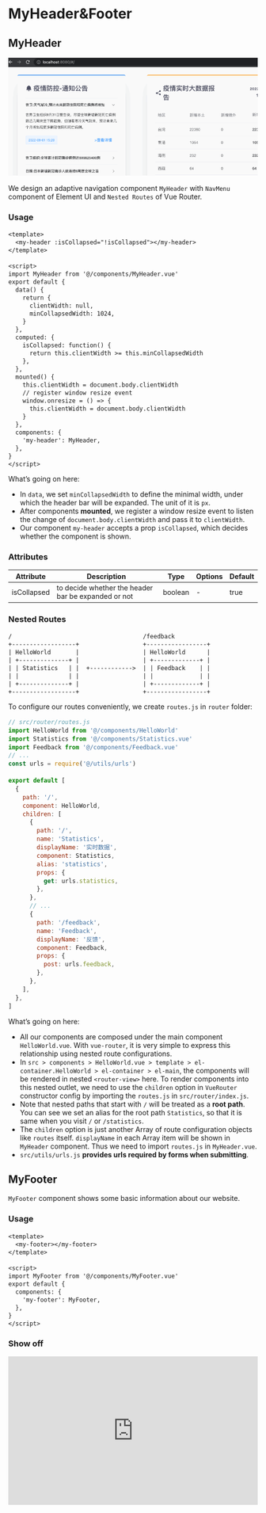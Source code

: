 # MyHeader&Footer

## MyHeader

![MyHeader-demo](images/MyHeader-demo.gif)

We design an adaptive navigation component `MyHeader` with `NavMenu` component of Element UI and `Nested Routes` of Vue Router. 

### Usage

```vue
<template>
  <my-header :isCollapsed="!isCollapsed"></my-header>
</template>

<script>
import MyHeader from '@/components/MyHeader.vue'
export default {
  data() {
    return {
      clientWidth: null,
      minCollapsedWidth: 1024,
    }
  },
  computed: {
    isCollapsed: function() {
      return this.clientWidth >= this.minCollapsedWidth
    },
  },
  mounted() {
    this.clientWidth = document.body.clientWidth
    // register window resize event
    window.onresize = () => {
      this.clientWidth = document.body.clientWidth
    }
  },
  components: {
    'my-header': MyHeader,
  },
}
</script>
```

What’s going on here:

* In `data`, we set `minCollapsedWidth` to define the minimal width, under which the header bar will be expanded. The unit of it is `px`. 
* After components **mounted**, we register a window resize event to listen the change of `document.body.clientWidth` and pass it to `clientWidth`. 
* Our component `my-header` accepts a prop `isCollapsed`, which decides whether the component is shown. 

### Attributes

| Attribute   | Description                                         | Type    | Options | Default |
| ----------- | --------------------------------------------------- | ------- | ------- | ------- |
| isCollapsed | to decide whether the header bar be expanded or not | boolean | -       | true    |

### Nested Routes

```
/                                     /feedback
+------------------+                  +-----------------+
| HelloWorld       |                  | HelloWorld      |
| +--------------+ |                  | +-------------+ |
| | Statistics   | |  +------------>  | | Feedback    | |
| |              | |                  | |             | |
| +--------------+ |                  | +-------------+ |
+------------------+                  +-----------------+
```

To configure our routes conveniently, we create `routes.js` in `router` folder:

```js
// src/router/routes.js
import HelloWorld from '@/components/HelloWorld'
import Statistics from '@/components/Statistics.vue'
import Feedback from '@/components/Feedback.vue'
// ...
const urls = require('@/utils/urls')

export default [
  {
    path: '/',
    component: HelloWorld,
    children: [
      {
        path: '/',
        name: 'Statistics',
        displayName: '实时数据',
        component: Statistics,
        alias: 'statistics',
        props: {
          get: urls.statistics,
        },
      },
      // ...
      {
        path: '/feedback',
        name: 'Feedback',
        displayName: '反馈',
        component: Feedback,
        props: {
          post: urls.feedback,
        },
      },
    ],
  },
]
```

What’s going on here:

* All our components are composed under the main component `HelloWorld.vue`. With `vue-router`, it is very simple to express this relationship using nested route configurations. 
* In `src > components > HelloWorld.vue > template > el-container.HelloWorld > el-container > el-main`, the components will be rendered in nested `<router-view>` here. To render components into this nested outlet, we need to use the `children` option in `VueRouter` constructor config by importing the `routes.js` in `src/router/index.js`. 
* Note that nested paths that start with `/` will be treated as a **root path**. You can see we set an alias for the root path `Statistics`, so that it is same when you visit `/` or `/statistics`. 
* The `children` option is just another Array of route configuration objects like `routes` itself. `displayName` in each Array item will be shown in `MyHeader` component. Thus we need to import `routes.js` in `MyHeader.vue`. 
* `src/utils/urls.js` **provides urls required by forms when submitting**. 

## MyFooter

`MyFooter` component shows some basic information about our website. 

### Usage

```vue
<template>
  <my-footer></my-footer>
</template>

<script>
import MyFooter from '@/components/MyFooter.vue'
export default {
  components: {
    'my-footer': MyFooter,
  },
}
</script>
```

### Show off

<iframe height="300" style="width: 100%;" scrolling="no" title="covid19-self-triage-MyFooter" src="https://codepen.io/sylvanding/embed/eYrGqGP?default-tab=html%2Cresult" frameborder="no" loading="lazy" allowtransparency="true" allowfullscreen="true">
  See the Pen <a href="https://codepen.io/sylvanding/pen/eYrGqGP">
  covid19-self-triage-MyFooter</a> by Sylvan Ding (<a href="https://codepen.io/sylvanding">@sylvanding</a>)
  on <a href="https://codepen.io">CodePen</a>.
</iframe>
